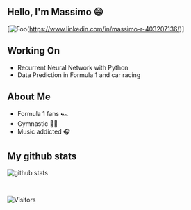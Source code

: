 ## Hello, I'm Massimo 😄

[![Foo](https://img.shields.io/badge/-massimorondelli-blue?logo-Linkedin)(https://www.linkedin.com/in/massimo-r-403207136/)]

## Working On
- Recurrent Neural Network with Python
- Data Prediction in Formula 1 and car racing

## About Me
- Formula 1 fans 🏎️
- Gymnastic 🤸🏻
- Music addicted 🎧

## My github stats

![github stats](https://github-readme-stats.vercel.app/api?username=massimorondelli&show_icons=true&hide_border=true&&count_private=true&include_all_commits=true)

<br>

![Visitors](https://api.visitorbadge.io/api/VisitorHit?user=massimorondelli&repo=github-visitors-badge&countColor=%237B1E7A)
